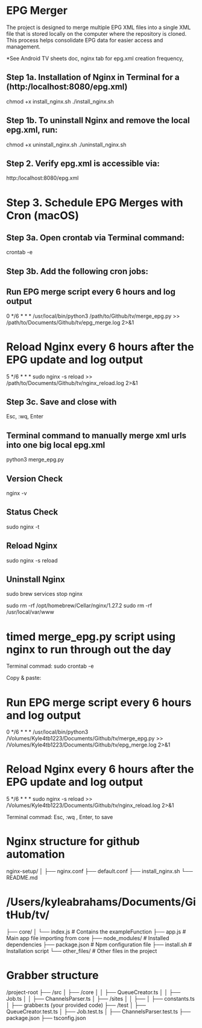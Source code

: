 # EPG Merger

The project is designed to merge multiple EPG XML files into a single XML file that is stored locally on the computer where the repository is cloned. This process helps consolidate EPG data for easier access and management.

*See Android TV sheets doc, nginx tab for epg.xml creation frequency,

## Step 1a. Installation of Nginx in Terminal for a (http:/localhost:8080/epg.xml)
chmod +x install_nginx.sh
./install_nginx.sh

## Step 1b. To uninstall Nginx and remove the local epg.xml, run:
chmod +x uninstall_nginx.sh
./uninstall_nginx.sh


## Step 2. Verify epg.xml is accessible via:
http:/localhost:8080/epg.xml


# Step 3. Schedule EPG Merges with Cron (macOS)
## Step 3a. Open crontab via Terminal command:
crontab -e

## Step 3b. Add the following cron jobs:

## Run EPG merge script every 6 hours and log output
0 */6 * * * /usr/local/bin/python3 /path/to/Github/tv/merge_epg.py >> /path/to/Documents/Github/tv/epg_merge.log 2>&1

# Reload Nginx every 6 hours after the EPG update and log output
5 */6 * * * sudo nginx -s reload >> /path/to/Documents/Github/tv/nginx_reload.log 2>&1

## Step 3c. Save and close with
Esc, :wq, Enter


## Terminal command to manually merge xml urls into one big local epg.xml
python3 merge_epg.py

##  Version Check
nginx -v

##  Status Check
sudo nginx -t

## Reload Nginx
sudo nginx -s reload

## Uninstall Nginx
sudo brew services stop nginx

sudo rm -rf /opt/homebrew/Cellar/nginx/1.27.2
sudo rm -rf /usr/local/var/www












# timed merge_epg.py script using nginx to run through out the day 

Terminal commad:
sudo crontab -e

Copy & paste:
# Run EPG merge script every 6 hours and log output
0 */6 * * * /usr/local/bin/python3 /Volumes/Kyle4tb1223/Documents/Github/tv/merge_epg.py >> /Volumes/Kyle4tb1223/Documents/Github/tv/epg_merge.log 2>&1

# Reload Nginx every 6 hours after the EPG update and log output
5 */6 * * * sudo nginx -s reload >> /Volumes/Kyle4tb1223/Documents/Github/tv/nginx_reload.log 2>&1

Terminal commad:
Esc, :wq , Enter, to save

# Nginx structure for github automation
nginx-setup/
│
├── nginx.conf
├── default.conf
├── install_nginx.sh
└── README.md

# /Users/kyleabrahams/Documents/GitHub/tv/
├── core/
│   └── index.js         # Contains the exampleFunction
├── app.js               # Main app file importing from core
├── node_modules/        # Installed dependencies
├── package.json         # Npm configuration file
├── install.sh           # Installation script
└── other_files/         # Other files in the project

# Grabber structure
/project-root
  ├── /src
  │   ├── /core
  │   │   ├── QueueCreator.ts
  │   │   ├── Job.ts
  │   │   ├── ChannelsParser.ts
  │   ├── /sites
  │   │   ├── <site-specific-files>
  │   ├── constants.ts
  │   ├── grabber.ts (your provided code)
  ├── /test
  │   ├── QueueCreator.test.ts
  │   ├── Job.test.ts
  │   ├── ChannelsParser.test.ts
  ├── package.json
  ├── tsconfig.json